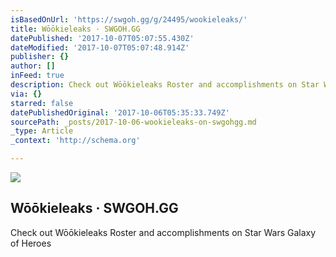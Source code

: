 ```yaml
---
isBasedOnUrl: 'https://swgoh.gg/g/24495/wookieleaks/'
title: Wōōkieleaks · SWGOH.GG
datePublished: '2017-10-07T05:07:55.430Z'
dateModified: '2017-10-07T05:07:48.914Z'
publisher: {}
author: []
inFeed: true
description: Check out Wōōkieleaks Roster and accomplishments on Star Wars Galaxy of Heroes
via: {}
starred: false
datePublishedOriginal: '2017-10-06T05:35:33.749Z'
sourcePath: _posts/2017-10-06-wookieleaks-on-swgohgg.md
_type: Article
_context: 'http://schema.org'

---
```

<article style=""><img src="https://s3-us-west-2.amazonaws.com/the-grid-img/p/96ad4169d33b6315625b9ce351b328e68b6fb5ea.png" /><h1>Wōōkieleaks · SWGOH.GG</h1><p>Check out Wōōkieleaks Roster and accomplishments on Star Wars Galaxy of Heroes</p></article>